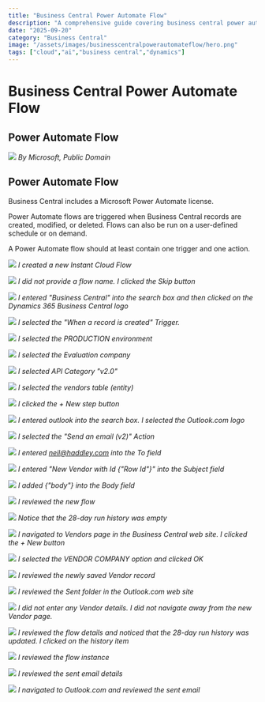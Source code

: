 ```yaml
---
title: "Business Central Power Automate Flow"
description: "A comprehensive guide covering business central power automate flow"
date: "2025-09-20"
category: "Business Central"
image: "/assets/images/businesscentralpowerautomateflow/hero.png"
tags: ["cloud","ai","business central","dynamics"]
---
```


# Business Central Power Automate Flow

## Power Automate Flow

![](/assets/images/businesscentralpowerautomateflow/dynamics365-color.svg)
*By Microsoft, Public Domain*


## Power Automate Flow

Business Central includes a Microsoft Power Automate license.

Power Automate flows are triggered when Business Central records are created, modified, or deleted. Flows can also be run on a user-defined schedule or on demand.

A Power Automate flow should at least contain one trigger and one action.

![](/assets/images/businesscentralpowerautomateflow/screen-shot-2024-01-03-at-12.30.00-pm-1836x1132.png)
*I created a new Instant Cloud Flow*

![](/assets/images/businesscentralpowerautomateflow/screen-shot-2024-01-03-at-12.30.31-pm-1836x1128.png)
*I did not provide a flow name. I clicked the Skip button*

![](/assets/images/businesscentralpowerautomateflow/screen-shot-2024-01-03-at-12.30.57-pm-1836x1128.png)
*I entered "Business Central" into the search box and then clicked on the Dynamics 365 Business Central logo*

![](/assets/images/businesscentralpowerautomateflow/screen-shot-2024-01-03-at-12.31.16-pm-1836x1129.png)
*I selected the "When a record is created" Trigger.*

![](/assets/images/businesscentralpowerautomateflow/screen-shot-2024-01-03-at-12.31.33-pm-1836x988.png)
*I selected the PRODUCTION environment*

![](/assets/images/businesscentralpowerautomateflow/screen-shot-2024-01-03-at-12.31.46-pm-1836x872.png)
*I selected the Evaluation company*

![](/assets/images/businesscentralpowerautomateflow/screen-shot-2024-01-03-at-12.32.00-pm-1836x1130.png)
*I selected API Category "v2.0"*

![](/assets/images/businesscentralpowerautomateflow/screen-shot-2024-01-03-at-12.32.16-pm-1836x1134.png)
*I selected the vendors table (entity)*

![](/assets/images/businesscentralpowerautomateflow/screen-shot-2024-01-03-at-12.32.29-pm-1836x907.png)
*I clicked the + New step button*

![](/assets/images/businesscentralpowerautomateflow/screen-shot-2024-01-03-at-12.32.47-pm-1836x1132.png)
*I entered outlook into the search box. I selected the Outlook.com logo*

![](/assets/images/businesscentralpowerautomateflow/screen-shot-2024-01-03-at-12.32.59-pm-1836x1136.png)
*I selected the "Send an email (v2)" Action*

![](/assets/images/businesscentralpowerautomateflow/screen-shot-2024-01-03-at-12.33.29-pm-1836x1136.png)
*I entered neil@haddley.com into the To field*

![](/assets/images/businesscentralpowerautomateflow/screen-shot-2024-01-03-at-12.34.19-pm-1836x1132.png)
*I entered "New Vendor with Id {"Row Id"}" into the Subject field*

![](/assets/images/businesscentralpowerautomateflow/screen-shot-2024-01-03-at-12.34.38-pm-1836x1127.png)
*I added {"body"} into the Body field*

![](/assets/images/businesscentralpowerautomateflow/screen-shot-2024-01-03-at-12.35.09-pm-1836x774.png)
*I reviewed the new flow*

![](/assets/images/businesscentralpowerautomateflow/screen-shot-2024-01-03-at-12.35.22-pm-1836x1133.png)
*Notice that the 28-day run history was empty*

![](/assets/images/businesscentralpowerautomateflow/screen-shot-2024-01-03-at-12.35.34-pm-1836x674.png)
*I navigated to Vendors page in the Business Central web site. I clicked the + New button*

![](/assets/images/businesscentralpowerautomateflow/screen-shot-2024-01-03-at-12.35.43-pm-1836x1015.png)
*I selected the VENDOR COMPANY option and clicked OK*

![](/assets/images/businesscentralpowerautomateflow/screen-shot-2024-01-03-at-12.35.55-pm-1836x1133.png)
*I reviewed the newly saved Vendor record*

![](/assets/images/businesscentralpowerautomateflow/screen-shot-2024-01-03-at-12.37.02-pm-1836x1133.png)
*I reviewed the Sent folder in the Outlook.com web site*

![](/assets/images/businesscentralpowerautomateflow/screen-shot-2024-01-03-at-12.37.36-pm-1836x1137.png)
*I did not enter any Vendor details. I did not navigate away from the new Vendor page.*

![](/assets/images/businesscentralpowerautomateflow/screen-shot-2024-01-03-at-12.37.45-pm-1836x1133.png)
*I reviewed the flow details and noticed that the 28-day run history was updated. I clicked on the history item*

![](/assets/images/businesscentralpowerautomateflow/screen-shot-2024-01-03-at-12.37.59-pm-1836x1125.png)
*I reviewed the flow instance*

![](/assets/images/businesscentralpowerautomateflow/screen-shot-2024-01-03-at-12.40.34-pm-1836x1132.png)
*I reviewed the sent email details*

![](/assets/images/businesscentralpowerautomateflow/screen-shot-2024-01-03-at-12.40.54-pm-1836x1131.png)
*I navigated to Outlook.com and reviewed the sent email*